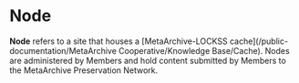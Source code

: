 Node
====

**Node** refers to a site that houses a [MetaArchive-LOCKSS cache](/public-documentation/MetaArchive Cooperative/Knowledge Base/Cache). Nodes are administered by Members and hold content submitted by Members to the MetaArchive Preservation Network. 

